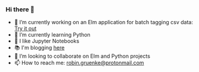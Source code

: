### Hi there 👋

- 🔭 I’m currently working on an Elm application for batch tagging csv data: [Try it out](https://www.robingruenke.com/elm-csv-batch-tagger)
- 🌱 I’m currently learning Python
- 📘 I like Jupyter Notebooks
- 📚 I'm blogging [here](https://www.robingruenke.com/#journal)
- 👯 I’m looking to collaborate on Elm and Python projects
- 📫 How to reach me: robin.gruenke@protonmail.com

<!--
**eimfach/eimfach** is a ✨ _special_ ✨ repository because its `README.md` (this file) appears on your GitHub profile.

Here are some ideas to get you started:

- 🤔 I’m looking for help with ...
- 💬 Ask me about ...
- 😄 Pronouns: ...
- ⚡ Fun fact: ...
-->

